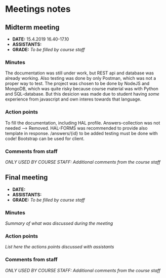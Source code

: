 # Meetings notes

## Midterm meeting

- **DATE:** 15.4.2019 16.40-17.10
- **ASSISTANTS:**
- **GRADE:** _To be filled by course staff_

### Minutes

The documentation was still under work, but REST api and database was already working. Also testing was done by only
Postman, which was not a proper way to test. The project was chosen to be done by NodeJS and MongoDB, which was quite
risky because course material was with Python and SQL-database. But this desicion was made due to student having
_some_ experience from javascript and own interes towards that language.

### Action points

To fill the documentation, including HAL profile.
Answers-collection was not needed --> Removed.
HAL-FORMS was recommended to provide also template in response.
/answers/{id} to be added
testing must be done with code!
Bootstrap can be used for client.

### Comments from staff

_ONLY USED BY COURSE STAFF: Additional comments from the course staff_

## Final meeting

- **DATE:**
- **ASSISTANTS:**
- **GRADE:** _To be filled by course staff_

### Minutes

_Summary of what was discussed during the meeting_

### Action points

_List here the actions points discussed with assistants_

### Comments from staff

_ONLY USED BY COURSE STAFF: Additional comments from the course staff_
